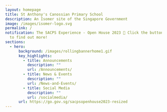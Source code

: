 ```yaml
---
layout: homepage
title: St Anthony's Canossian Primary School
description: An Isomer site of the Singapore Government
image: /images/isomer-logo.svg
permalink: /
notification: The SACPS Experience - Open House 2023 🏫 Click the button below
  to find out more!
sections:
  - hero:
      background: /images/rollingbannerhome1.gif
      key_highlights:
        - title: Announcements
          description: ""
          url: /Announcements/
        - title: News & Events
          description: ""
          url: /News-and-Events/
        - title: Social Media
          description: ""
          url: /socialmedia/
      url: https://go.gov.sg/sacpsopenhouse2023-resized
---
```

